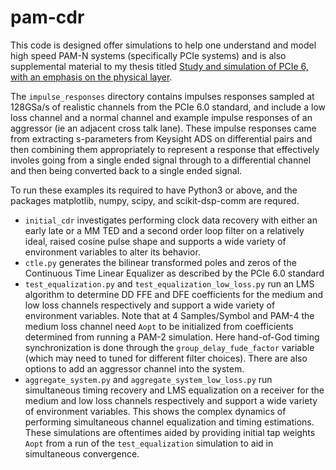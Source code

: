 # pam-cdr

This code is designed offer simulations to help one understand and model high speed PAM-N systems (specifically PCIe systems) and is also supplemental material to my thesis titled [Study and simulation of PCIe 6, with an emphasis on the physical layer](https://www.proquest.com/dissertations-theses/study-simulation-pcie-6-with-emphasis-on-physical/docview/2755778475/se-2).

The `impulse_responses` directory contains impulses responses sampled at 128GSa/s of realistic channels from the PCIe 6.0 standard, and include a low loss channel
and a normal channel and example impulse responses of an aggressor (ie an adjacent cross talk lane). These impulse responses came from extracting s-parameters from
Keysight ADS on differential pairs and then combining them appropriately to represent a response that effectively involes going from a single ended signal through to a differential channel and then being converted
back to a single ended signal.

To run these examples its required to have Python3 or above, and the packages matplotlib, numpy, scipy, and scikit-dsp-comm are requred.

- `initial_cdr` investigates performing clock data recovery with either an early late or a MM TED and a second order loop filter on a relatively ideal, raised cosine pulse shape and supports a wide variety of environment variables to alter its behavior.
- `ctle.py` generates the bilinear transformed poles and zeros of the Continuous Time Linear Equalizer as described by the PCIe 6.0 standard
- `test_equalization.py` and `test_equalization_low_loss.py` run an LMS algorithm to determine DD FFE and DFE coefficients for the medium and low loss  channels respectively and support a wide variety of environment variables. Note that at 4 Samples/Symbol and PAM-4 the medium loss channel need `Aopt` to be initialized from coefficients determined from running a PAM-2 simulation.
Here hand-of-God timing synchronization is done through the `group_delay_fude_factor` variable (which may need to tuned for different filter choices). There are also options to add an aggressor channel into the system.
- `aggregate_system.py` and `aggregate_system_low_loss.py` run simultaneous timing recovery and LMS equalization on a receiver for the medium and low loss channels respectively and support a wide variety of environment variables. This shows the complex dynamics of performing simultaneous channel equalization and timing estimations. These simulations are oftentimes aided by
providing initial tap weights `Aopt` from a run of the `test_equalization` simulation to aid in simultaneous convergence.
